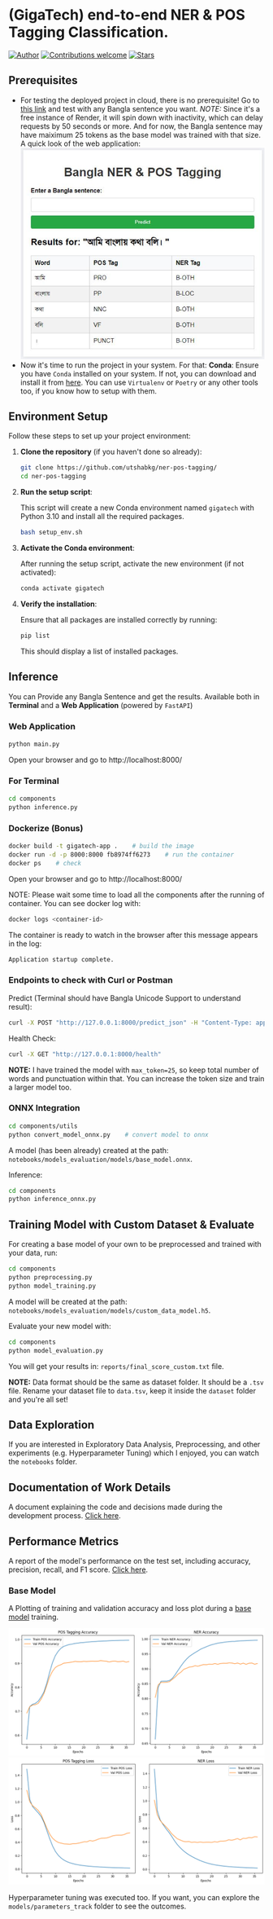 # (GigaTech) end-to-end NER & POS Tagging Classification.

[![Author](https://img.shields.io/badge/author-utshabkg-red)](https://github.com/utshabkg/)
[![Contributions welcome](https://img.shields.io/badge/contributions-welcome-blue.svg?style=flat)](https://github.com/utshabkg/ner-pos-tagging/)
[![Stars](https://img.shields.io/github/stars/utshabkg/ner-pos-tagging?style=social)](https://github.com/utshabkg/ner-pos-tagging/stargazers)

## Prerequisites

- For testing the deployed project in cloud, there is no prerequisite! Go to [this link](https://ner-pos-tagging.onrender.com/) and test with any Bangla sentence you want.
  _NOTE:_ Since it's a free instance of Render, it will spin down with inactivity, which can delay requests by 50 seconds or more. And for now, the Bangla sentence may have maiximum 25 tokens as the base model was trained with that size.
  A quick look of the web application:
  ![web_app](reports/web_app.jpg)
- Now it's time to run the project in your system. For that:
  **Conda**: Ensure you have `Conda` installed on your system. If not, you can download and install it from [here](https://docs.conda.io/projects/conda/en/latest/user-guide/install/index.html). You can use `Virtualenv` or `Poetry` or any other tools too, if you know how to setup with them.

## Environment Setup

Follow these steps to set up your project environment:

1. **Clone the repository** (if you haven't done so already):

   ```bash
   git clone https://github.com/utshabkg/ner-pos-tagging/
   cd ner-pos-tagging
   ```

2. **Run the setup script**:

   This script will create a new Conda environment named `gigatech` with Python 3.10 and install all the required packages.

   ```bash
   bash setup_env.sh
   ```

3. **Activate the Conda environment**:

   After running the setup script, activate the new environment (if not activated):

   ```bash
   conda activate gigatech
   ```

4. **Verify the installation**:

   Ensure that all packages are installed correctly by running:

   ```bash
   pip list
   ```

   This should display a list of installed packages.

## Inference

You can Provide any Bangla Sentence and get the results. Available both in **Terminal** and a **Web Application** (powered by `FastAPI`)

### Web Application

```bash
python main.py
```

Open your browser and go to http://localhost:8000/

### For Terminal

```bash
cd components
python inference.py
```

### Dockerize (Bonus)

```bash
docker build -t gigatech-app .    # build the image
docker run -d -p 8000:8000 fb8974ff6273    # run the container
docker ps    # check
```

Open your browser and go to http://localhost:8000/

NOTE: Please wait some time to load all the components after the running of container. You can see docker log with:

```bash
docker logs <container-id>
```

The container is ready to watch in the browser after this message appears in the log:

```bash
Application startup complete.
```

### Endpoints to check with Curl or Postman

Predict (Terminal should have Bangla Unicode Support to understand result):

```bash
curl -X POST "http://127.0.0.1:8000/predict_json" -H "Content-Type: application/x-www-form-urlencoded" -d "sentence=আমি বাংলা ভাষায় কথা বলি"
```

Health Check:

```bash
curl -X GET "http://127.0.0.1:8000/health"
```

**NOTE:** I have trained the model with `max_token=25`, so keep total number of words and punctuation within that. You can increase the token size and train a larger model too.

### ONNX Integration

```bash
cd components/utils
python convert_model_onnx.py    # convert model to onnx
```

A model (has been already) created at the path: `notebooks/models_evaluation/models/base_model.onnx`.

Inference:

```bash
cd components
python inference_onnx.py
```

## Training Model with Custom Dataset & Evaluate

For creating a base model of your own to be preprocessed and trained with your data, run:

```bash
cd components
python preprocessing.py
python model_training.py
```

A model will be created at the path: `notebooks/models_evaluation/models/custom_data_model.h5`.

Evaluate your new model with:

```bash
cd components
python model_evaluation.py
```

You will get your results in: `reports/final_score_custom.txt` file.

**NOTE:** Data format should be the same as dataset folder. It should be a `.tsv` file. Rename your dataset file to `data.tsv`, keep it inside the `dataset` folder and you're all set!

## Data Exploration

If you are interested in Exploratory Data Analysis, Preprocessing, and other experiments (e.g. Hyperparameter Tuning) which I enjoyed, you can watch the `notebooks` folder.

## Documentation of Work Details

A document explaining the code and decisions made during the development process. [Click here](https://github.com/utshabkg/ner-pos-tagging/blob/main/EXPLANATION.md).

## Performance Metrics

A report of the model's performance on the test set, including accuracy, precision, recall, and F1 score. [Click here](https://github.com/utshabkg/ner-pos-tagging/blob/main/reports/score_1_base.txt).

### Base Model

A Plotting of training and validation accuracy and loss plot during a [base model](https://github.com/utshabkg/ner-pos-tagging/blob/main/notebooks/models_evaluation/models/base_model.h5) training.

![accuracy_plot](reports/accuracy_plot.png)
![loss_plot](reports/loss_plot.png)

Hyperparameter tuning was executed too. If you want, you can explore the `models/parameters_track` folder to see the outcomes.
